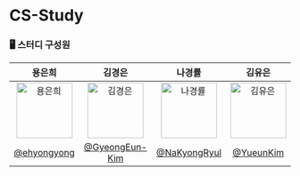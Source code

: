 # CS-Study


### 🖥 스터디 구성원

|     용은희<br>       |            김경은            |                  나경률                 |                      김유은                |
| :-------------------------------: | :--------------------------------------: | :-----------------------------------------: | :------------------------------: | 
| <img alt="용은희"  src="https://github.com/ehyongyong.png" height="100" width="100"> | <img alt="김경은" src="https://github.com/GyeongEun-Kim.png" height="100" width="100"> | <img alt="나경률" src="https://github.com/NaKyongRyul.png" height="100" width="100"> | <img alt="김유은" src="https://github.com/YueunKim.png" height="100" width="100"> | 
|   [@ehyongyong](https://github.com/ehyongyong)   |     [@GyeongEun-Kim](https://github.com/GyeongEun-Kim)     |     [@NaKyongRyul](https://github.com/NaKyongRyul)     |        [@YueunKim](https://github.com/YueunKim)      |
